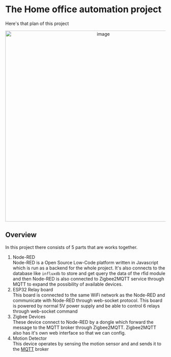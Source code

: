 # The Home office automation project

Here's that plan of this project <br>
<p align="center">
    <img 
        src="images/diagram_svg.svg" alt="image"
        height="600"
    >
</p>

## Overview
In this project there consists of 5 parts that are works together.

1. Node-RED <br>
Node-RED is a Open Source Low-Code platform written in Javascript which is run as a backend for the whole project. It's also connects to the database like `influxdb` to store and get query the data of the rfid module and then Node-RED is also connected to Zigbee2MQTT service through MQTT to expand the possibility of available devices.
1. ESP32 Relay board <br>
This board is connected to the same WiFi network as the Node-RED and communicate with Node-RED through web-socket protocol. This board is powered by normal 5V power supply and be able to control 6 relays through web-socket command
1. Zigbee Devices <br>
These device connect to Node-RED by a dongle which forward the message to the MQTT broker through Zigbee2MQTT. Zigbee2MQTT also has it's own web interface so that we can config.
1. Motion Detector <br>
This device operates by sensing the motion sensor and and sends it to the [MQTT](#more-about-mqtt) broker
